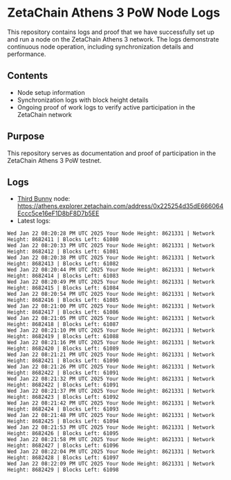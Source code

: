 # ZetaChain Athens 3 PoW Node Logs
This repository contains logs and proof that we have successfully set up and run a node on the ZetaChain Athens 3 network. The logs demonstrate continuous node operation, including synchronization details and performance.

## Contents
- Node setup information
- Synchronization logs with block height details
- Ongoing proof of work logs to verify active participation in the ZetaChain network

## Purpose
This repository serves as documentation and proof of participation in the ZetaChain Athens 3 PoW testnet.

## Logs

- [Third Bunny](https://thirdbunny.xyz/) node: https://athens.explorer.zetachain.com/address/0x225254d35dE666064Eccc5ce16eF1D8bF8D7b5EE
- Latest logs:
```
Wed Jan 22 08:20:28 PM UTC 2025 Your Node Height: 8621331 | Network Height: 8682411 | Blocks Left: 61080
Wed Jan 22 08:20:33 PM UTC 2025 Your Node Height: 8621331 | Network Height: 8682412 | Blocks Left: 61081
Wed Jan 22 08:20:38 PM UTC 2025 Your Node Height: 8621331 | Network Height: 8682413 | Blocks Left: 61082
Wed Jan 22 08:20:44 PM UTC 2025 Your Node Height: 8621331 | Network Height: 8682414 | Blocks Left: 61083
Wed Jan 22 08:20:49 PM UTC 2025 Your Node Height: 8621331 | Network Height: 8682415 | Blocks Left: 61084
Wed Jan 22 08:20:54 PM UTC 2025 Your Node Height: 8621331 | Network Height: 8682416 | Blocks Left: 61085
Wed Jan 22 08:21:00 PM UTC 2025 Your Node Height: 8621331 | Network Height: 8682417 | Blocks Left: 61086
Wed Jan 22 08:21:05 PM UTC 2025 Your Node Height: 8621331 | Network Height: 8682418 | Blocks Left: 61087
Wed Jan 22 08:21:10 PM UTC 2025 Your Node Height: 8621331 | Network Height: 8682419 | Blocks Left: 61088
Wed Jan 22 08:21:16 PM UTC 2025 Your Node Height: 8621331 | Network Height: 8682420 | Blocks Left: 61089
Wed Jan 22 08:21:21 PM UTC 2025 Your Node Height: 8621331 | Network Height: 8682421 | Blocks Left: 61090
Wed Jan 22 08:21:26 PM UTC 2025 Your Node Height: 8621331 | Network Height: 8682422 | Blocks Left: 61091
Wed Jan 22 08:21:32 PM UTC 2025 Your Node Height: 8621331 | Network Height: 8682422 | Blocks Left: 61091
Wed Jan 22 08:21:37 PM UTC 2025 Your Node Height: 8621331 | Network Height: 8682423 | Blocks Left: 61092
Wed Jan 22 08:21:42 PM UTC 2025 Your Node Height: 8621331 | Network Height: 8682424 | Blocks Left: 61093
Wed Jan 22 08:21:48 PM UTC 2025 Your Node Height: 8621331 | Network Height: 8682425 | Blocks Left: 61094
Wed Jan 22 08:21:53 PM UTC 2025 Your Node Height: 8621331 | Network Height: 8682426 | Blocks Left: 61095
Wed Jan 22 08:21:58 PM UTC 2025 Your Node Height: 8621331 | Network Height: 8682427 | Blocks Left: 61096
Wed Jan 22 08:22:04 PM UTC 2025 Your Node Height: 8621331 | Network Height: 8682428 | Blocks Left: 61097
Wed Jan 22 08:22:09 PM UTC 2025 Your Node Height: 8621331 | Network Height: 8682429 | Blocks Left: 61098
```
